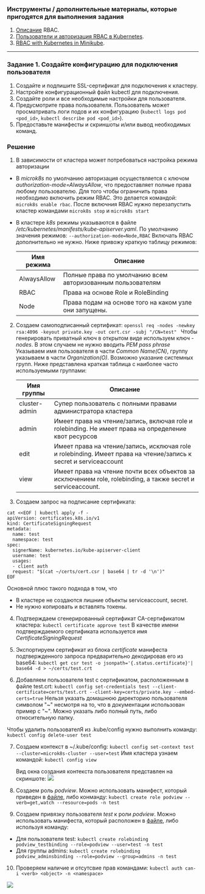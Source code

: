 
### Инструменты / дополнительные материалы, которые пригодятся для выполнения задания

1. [Описание](https://kubernetes.io/docs/reference/access-authn-authz/rbac/) RBAC.
2. [Пользователи и авторизация RBAC в Kubernetes](https://habr.com/ru/company/flant/blog/470503/).
3. [RBAC with Kubernetes in Minikube](https://medium.com/@HoussemDellai/rbac-with-kubernetes-in-minikube-4deed658ea7b).

------

### Задание 1. Создайте конфигурацию для подключения пользователя

1. Создайте и подпишите SSL-сертификат для подключения к кластеру.
2. Настройте конфигурационный файл kubectl для подключения.
3. Создайте роли и все необходимые настройки для пользователя.
4. Предусмотрите права пользователя. Пользователь может просматривать логи подов и их конфигурацию (`kubectl logs pod <pod_id>`, `kubectl describe pod <pod_id>`).
5. Предоставьте манифесты и скриншоты и/или вывод необходимых команд.

### Решение

1. В зависимости от кластера может потребоваться настройка режима авторизации
 - В *microk8s* по умолчанию авторизация осуществляется с ключом *authorization-mode=AlwaysAllow*, что предоставляет полные права любому пользователю. Для того чтобы
    ограничить права необходимо включить режим RBAC. Это делается командой:
     ```microk8s enable rbac```.
     После включния RBAC нужно перезапустить кластер командами ```microk8s stop``` и ```microk8s start``` 
 - В кластере *k8s* режимы указываются в файле */etc/kubernetes/manifests/kube-apiserver.yaml*. По умолчанию значения режимов: ```--authorization-mode=Node,RBAC```
    Включать RBAC дополнительно не нужно. Ниже привожу краткую таблицу режимов:

    | Имя режима        |            Описание                                          |
    |-------------------|--------------------------------------------------------------|
    | AlwaysAllow       | Полные права по умолчанию всем авторизованным пользователям  |
    | RBAC              | Права на основе Role и RoleBinding                           |
    | Node              | Права подам на основе того на каком узле они запущены.       |

2. Создаем самоподписанный сертификат:
  ```openssl req -nodes -newkey rsa:4096 -keyout private.key -out cert.csr -subj "/CN=test" ```
  Чтобы генерировать приватный ключ в открытом виде используем ключ *-nodes*. В этом случаем не нужно вводить *PEM pass phrase*
  Указываем имя пользователя в части *Common Name(CN)*, группу указываем в части *Organization(O)*.
  Возможно указание системных групп. Ниже представлена краткая таблица с наиболее часто используемыми группами: 

   | Имя группы    |       Описание                                                                                                       |
   |---------------|----------------------------------------------------------------------------------------------------------------------|
   | cluster-admin | Супер пользователь с полными правами администратора кластера                                                         |
   | admin         | Имеет права на чтение/запись, включая role и rolebinding. Не имеет права на определение квот ресурсов                |
   | edit          | Имеет права на чтение/запись, исключая role и rolebinding. Имеет права на чтение/запись к secret и serviceaccount    |
   | view          | Имеет права на чтение почти всех объектов за исключением role, rolebinding, а также secret и serviceaccount.         |

3. Создаем запрос на подписание сертификата:
``` 
cat <<EOF | kubectl apply -f -
apiVersion: certificates.k8s.io/v1
kind: CertificateSigningRequest
metadata:
  name: test
  namespace: test
spec:
  signerName: kubernetes.io/kube-apiserver-client
  username: test 
  usages:
  - client auth
  request: "$(cat ~/certs/cert.csr | base64 | tr -d '\n')"
EOF
``` 
Основной плюс такого подхода в том, что 
 - В кластере не создаются лишние объекты serviceaccount, secret. 
 - Не нужно копировать и вставлять токены.
 
4. Подтверждаем сгенерированный сертификат CA-сертификатом кластера:
  ```kubectl certificate approve test```
  В качестве имени подтверждаемого сертификата используется имя *CertificateSigningRequest* 

5. Экспортируем сертификат из блока *certificate*  манифеста подтвержденного запроса предварительно декодировав его из base64:
  ```kubectl get csr test -o jsonpath='{.status.certificate}'| base64 -d > ~/certs/test.crt```

6. Добавляем пользователя test с сертификатом, расположенным в файле test.crt:
  ```kubectl config set-credentials test --client-certificate=certs/test.crt --client-key=certs/private.key --embed-certs=true``` 
  Нельзя указать домашнюю директорию пользователя символом "~" несмотря на то, что в документации использован пример с "~". Можно указать либо полный путь, либо относительную папку.

  Чтобы удалить пользователЯ из .kube/config нужно выполнить команду:
  ```kubectl config delete-user test```

7. Создаем контекст в ~/.kube/config:
  ```kubectl config set-context test --cluster=microk8s-cluster --user=test```
    Имя кластера узнаем командой: ```kubectl config view```
  
    Вид окна создания контекста пользователя представлен на скриншоте:
    <img src='images/createusercontext.png'/>

8. Создаем роль *podview*. Можно использовать манифест, который приведен в [файле](manifests/role_podview.yaml), либо конманду:
```kubectl create role podview --verb=get,watch --resource=pods -n test```

9. Создаем привязку пользователя *test* к роли *podview*. Можно использовать манифеста, который расположен в [файле](manifests/role_podview_testbinding.yaml), либо используя команду:
  - Для пользователя test: ```kubectl create rolebinding podview_testbinding --role=podview --user=test -n test```
  - Для группы admins: ```kubectl create rolebinding podview_adminsbinding --role=podview --group=admins -n test```

10. Проверяем наличие и отсутсвие прав командами:
  ```kubectl auth can-i <verb> <object> -n <namespace>```
  <img src='images/checkuserrights.png'/>